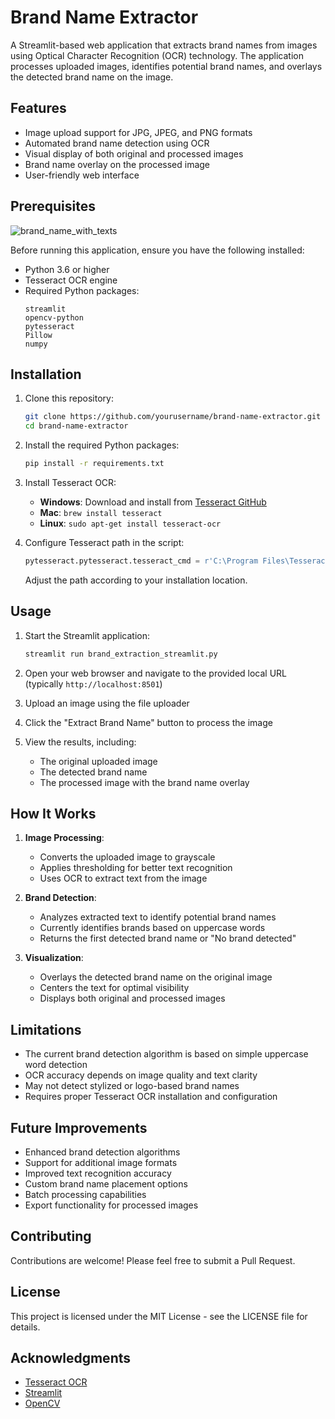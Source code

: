 # Brand Name Extractor

A Streamlit-based web application that extracts brand names from images using Optical Character Recognition (OCR) technology. The application processes uploaded images, identifies potential brand names, and overlays the detected brand name on the image.

## Features

- Image upload support for JPG, JPEG, and PNG formats
- Automated brand name detection using OCR
- Visual display of both original and processed images
- Brand name overlay on the processed image
- User-friendly web interface

## Prerequisites
![brand_name_with_texts](https://github.com/user-attachments/assets/86b96de1-42b6-4c73-a16a-d5aeff1f7905)

Before running this application, ensure you have the following installed:

- Python 3.6 or higher
- Tesseract OCR engine
- Required Python packages:
  ```
  streamlit
  opencv-python
  pytesseract
  Pillow
  numpy
  ```

## Installation

1. Clone this repository:
   ```bash
   git clone https://github.com/yourusername/brand-name-extractor.git
   cd brand-name-extractor
   ```

2. Install the required Python packages:
   ```bash
   pip install -r requirements.txt
   ```

3. Install Tesseract OCR:
   - **Windows**: Download and install from [Tesseract GitHub](https://github.com/UB-Mannheim/tesseract/wiki)
   - **Mac**: `brew install tesseract`
   - **Linux**: `sudo apt-get install tesseract-ocr`

4. Configure Tesseract path in the script:
   ```python
   pytesseract.pytesseract.tesseract_cmd = r'C:\Program Files\Tesseract-OCR\tesseract.exe'
   ```
   Adjust the path according to your installation location.

## Usage

1. Start the Streamlit application:
   ```bash
   streamlit run brand_extraction_streamlit.py
   ```

2. Open your web browser and navigate to the provided local URL (typically `http://localhost:8501`)

3. Upload an image using the file uploader

4. Click the "Extract Brand Name" button to process the image

5. View the results, including:
   - The original uploaded image
   - The detected brand name
   - The processed image with the brand name overlay

## How It Works

1. **Image Processing**:
   - Converts the uploaded image to grayscale
   - Applies thresholding for better text recognition
   - Uses OCR to extract text from the image

2. **Brand Detection**:
   - Analyzes extracted text to identify potential brand names
   - Currently identifies brands based on uppercase words
   - Returns the first detected brand name or "No brand detected"

3. **Visualization**:
   - Overlays the detected brand name on the original image
   - Centers the text for optimal visibility
   - Displays both original and processed images

## Limitations

- The current brand detection algorithm is based on simple uppercase word detection
- OCR accuracy depends on image quality and text clarity
- May not detect stylized or logo-based brand names
- Requires proper Tesseract OCR installation and configuration

## Future Improvements

- Enhanced brand detection algorithms
- Support for additional image formats
- Improved text recognition accuracy
- Custom brand name placement options
- Batch processing capabilities
- Export functionality for processed images

## Contributing

Contributions are welcome! Please feel free to submit a Pull Request.

## License

This project is licensed under the MIT License - see the LICENSE file for details.

## Acknowledgments

- [Tesseract OCR](https://github.com/tesseract-ocr/tesseract)
- [Streamlit](https://streamlit.io/)
- [OpenCV](https://opencv.org/)
